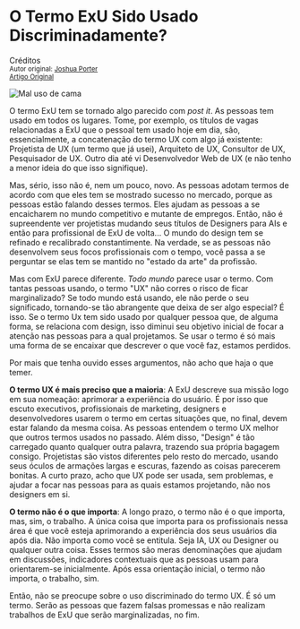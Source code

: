 O Termo ExU Sido Usado Discriminadamente?
=========================================
Créditos<br/>
<small>Autor original: [Joshua Porter](http://52weeksofux.com/)<br/>[Artigo Original](http://52weeksofux.com/post/634887207/is-the-term-ux-being-marginalized)</small>

![Mal uso de cama](http://media.tumblr.com/tumblr_l2yj99odeX1qz7ace.jpg "Mal uso de cama")

O termo ExU tem se tornado algo parecido com *post it*. As pessoas tem usado em todos os lugares. Tome, por exemplo, os títulos de vagas relacionadas a ExU que o pessoal tem usado hoje em dia, são, essencialmente, a concatenação do termo UX com algo já existente: Projetista de UX (um termo que já usei), Arquiteto de UX, Consultor de UX, Pesquisador de UX. Outro dia até vi Desenvolvedor Web de UX (e não tenho a menor ideia do que isso signifique).

Mas, sério, isso não é, nem um pouco, novo. As pessoas adotam termos de acordo com que eles tem se mostrado sucesso no mercado, porque as pessoas estão falando desses termos. Eles ajudam as pessoas a se encaicharem no mundo competitivo e mutante de empregos. Então, não é supreendente ver projetistas mudando seus títulos de Designers para AIs e então para profissional de ExU de volta... O mundo do design tem se refinado e recalibrado constantimente. Na verdade, se as pessoas não desenvolvem seus focos profissionais com o tempo, você passa a se perguntar se elas tem se mantido no "estado da arte" da profissão.

Mas com ExU parece diferente. *Todo mundo* parece usar o termo. Com tantas pessoas usando, o termo "UX" não corres o risco de ficar marginalizado? Se todo mundo está usando, ele não perde o seu significado, tornando-se tão abrangente que deixa de ser algo especial? É isso. Se o termo Ux tem sido usado por qualquer pessoa que, de alguma forma, se relaciona com design, isso diminui seu objetivo inicial de focar a atenção nas pessoas para a qual projetamos. Se usar o termo é só mais uma forma de se encaixar que descrever o que você faz, estamos perdidos.

Por mais que tenha ouvido esses argumentos, não acho que haja o que temer.

**O termo UX é mais preciso que a maioria**: A ExU descreve sua missão logo em sua nomeação: aprimorar a experiência do usuário. É por isso que escuto executivos, profissionais de marketing, designers e desenvolvedores usarem o termo em certas situações que, no final, devem estar falando da mesma coisa. As pessoas entendem o termo UX melhor que outros termos usados no passado. Além disso, "Design" é tão carregado quanto qualquer outra palavra, trazendo sua própria bagagem consigo. Projetistas são vistos diferentes pelo resto do mercado, usando seus óculos de armações largas e escuras, fazendo as coisas parecerem bonitas. A curto prazo, acho que UX pode ser usada, sem problemas, e ajudar a focar nas pessoas para as quais estamos projetando, não nos designers em si.

**O termo não é o que importa**: A longo prazo, o termo não é o que importa, mas, sim, o trabalho. A única coisa que importa para os profissionais nessa área é que você esteja aprimorando a experiência dos seus usuários dia após dia. Não importa como você se entitula. Seja IA, UX ou Designer ou qualquer outra coisa. Esses termos são meras denominações que ajudam em discussões, indicadores contextuais que as pessoas usam para orientarem-se inicialmente. Após essa orientação inicial, o termo não importa, o trabalho, sim.

Então, não se preocupe sobre o uso discriminado do termo UX. É só um termo. Serão as pessoas que fazem falsas promessas e não realizam trabalhos de ExU que serão marginalizadas, no fim.